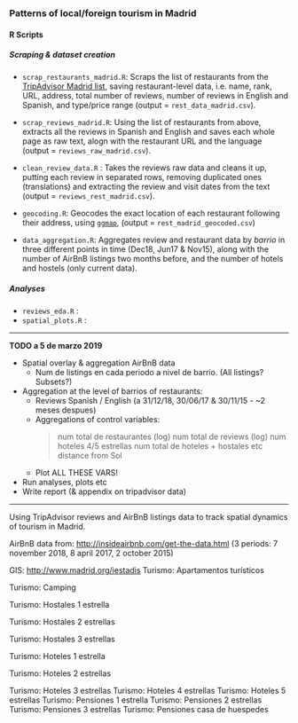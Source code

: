 ### Patterns of local/foreign tourism in Madrid

#### R Scripts

##### Scraping & dataset creation

* `scrap_restaurants_madrid.R`: Scraps the list of restaurants from the [TripAdvisor Madrid list](https://tripadvisor.com/Restaurants-g187514-Madrid.html), saving restaurant-level data, i.e. name, rank, URL, address, total number of reviews, number of reviews in English and Spanish, and type/price range (output = `rest_data_madrid.csv`).

* `scrap_reviews_madrid.R`: Using the list of restaurants from above, extracts all the reviews in Spanish and English and saves each whole page as raw text, alogn with the restaurant URL and the language (output = `reviews_raw_madrid.csv`).

* `clean_review_data.R` : Takes the reviews raw data and cleans it up, putting each review in separated rows, removing duplicated ones (translations) and extracting the review and visit dates from the text (output = `reviews_rest_madrid.csv`).

* `geocoding.R`: Geocodes the exact location of each restaurant following their address, using [`ggmap`](https://github.com/dkahle/ggmap),  (output = `rest_madrid_geocoded.csv`)

* `data_aggregation.R`: Aggregates review and restaurant data by *barrio* in three different points in time (Dec18, Jun17 & Nov15), along with the number of AirBnB listings two months before, and the number of hotels and hostels (only current data).


##### Analyses

* `reviews_eda.R` :
* `spatial_plots.R` :


----------------------------------------------------------
**TODO a 5 de marzo 2019**
- Spatial overlay & aggregation AirBnB data
  * Num de listings en cada periodo a nivel de barrio. (All listings? Subsets?)
- Aggregation at the level of barrios of restaurants:
  * Reviews Spanish / English (a 31/12/18, 30/06/17 & 30/11/15 - ~2 meses despues)
  * Aggregations of control variables:
    > num total de restaurantes (log)
    > num total de reviews (log)
    > num hoteles 4/5 estrellas
    > num total de hoteles + hostales etc
    > distance from Sol
  * Plot ALL THESE VARS!
- Run analyses, plots etc
- Write report (& appendix on tripadvisor data)
----------------------------------------------------------


Using TripAdvisor reviews and AirBnB listings data to track spatial dynamics of tourism in Madrid.

AirBnB data from: http://insideairbnb.com/get-the-data.html (3 periods: 7 november 2018, 8 april 2017, 2 october 2015)

GIS: http://www.madrid.org/iestadis
Turismo: Apartamentos turísticos

Turismo: Camping

Turismo: Hostales 1 estrella

Turismo: Hostales 2 estrellas

Turismo: Hostales 3 estrellas

Turismo: Hoteles 1 estrella

Turismo: Hoteles 2 estrellas

Turismo: Hoteles 3 estrellas
Turismo: Hoteles 4 estrellas
Turismo: Hoteles 5 estrellas
Turismo: Pensiones 1 estrella
Turismo: Pensiones 2 estrellas
Turismo: Pensiones 3 estrellas
Turismo: Pensiones casa de huespedes
